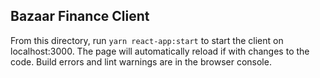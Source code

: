 ## Bazaar Finance Client

From this directory, run `yarn react-app:start` to start the client on localhost:3000. The page will automatically reload if with changes to the code.
Build errors and lint warnings are in the browser console.